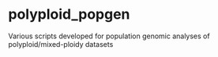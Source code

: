 # polyploid_popgen
Various scripts developed for population genomic analyses of polyploid/mixed-ploidy datasets
